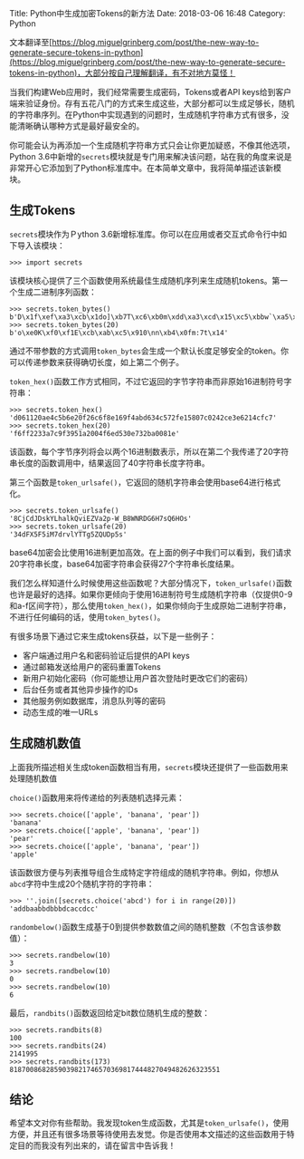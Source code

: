 Title: Python中生成加密Tokens的新方法
Date: 2018-03-06 16:48
Category: Python

文本翻译至[https://blog.miguelgrinberg.com/post/the-new-way-to-generate-secure-tokens-in-python](https://blog.miguelgrinberg.com/post/the-new-way-to-generate-secure-tokens-in-python)，大部分按自己理解翻译，有不对地方莫怪！

当我们构建Web应用时，我们经常需要生成密码，Tokens或者API keys给到客户端来验证身份。存有五花八门的方式来生成这些，大部分都可以生成足够长，随机的字符串序列。在Python中实现遇到的问题时，生成随机字符串方式有很多，没能清晰确认哪种方式是最好最安全的。

你可能会认为再添加一个生成随机字符串方式只会让你更加疑惑，不像其他选项，Python 3.6中新增的`secrets`模块就是专门用来解决该问题，站在我的角度来说是非常开心它添加到了Python标准库中。在本简单文章中，我将简单描述该新模块。

## 生成Tokens

`secrets`模块作为Ｐython 3.6新增标准库。你可以在应用或者交互式命令行中如下导入该模块：

    >>> import secrets

该模块核心提供了三个函数使用系统最佳生成随机序列来生成随机tokens。第一个生成二进制序列函数：

    >>> secrets.token_bytes()
    b'D\x1f\xef\xa3\xcb\x1do]\xb7T\xc6\xb0m\xdd\xa3\xcd\x15\xc5\xbbw`\xa5\xc3\x12Y\xf7\x98\xdf\xf6\x89\xb3r'
    >>> secrets.token_bytes(20)
    b'o\xe0K\xf0\xf1E\xcb\xab\xc5\x910\nn\xb4\x0fm:7t\x14'

通过不带参数的方式调用`token_bytes`会生成一个默认长度足够安全的token。你可以传递参数来获得确切长度，如上第二个例子。

`token_hex()`函数工作方式相同，不过它返回的字节字符串而非原始16进制符号字符串：

    >>> secrets.token_hex()
    'd061120ae4c5b6e20f26c6f8e169f4abd634c572fe15807c0242ce3e6214cfc7'
    >>> secrets.token_hex(20)
    'f6ff2233a7c9f3951a2004f6ed530e732ba0081e'
    
该函数，每个字节序列将会以两个16进制数表示，所以在第二个我传递了20字符串长度的函数调用中，结果返回了40字符串长度字符串。

第三个函数是`token_urlsafe()`，它返回的随机字符串会使用base64进行格式化。

    >>> secrets.token_urlsafe()
    '8CjCdJDskYLhalkQviEZVa2p-W_B8WNRDG6H7sQ6HOs'
    >>> secrets.token_urlsafe(20)
    '34dFX5F5iM7drvlYTTg5ZQUDp5s'

base64加密会比使用16进制更加高效。在上面的例子中我们可以看到，我们请求20字符串长度，base64加密字符串会获得27个字符串长度结果。

我们怎么样知道什么时候使用这些函数呢？大部分情况下，`token_urlsafe()`函数也许是最好的选择。如果你更倾向于使用16进制符号生成随机字符串（仅提供0-9和a-f区间字符），那么使用`token_hex()`，如果你倾向于生成原始二进制字符串，不进行任何编码的话，使用`token_bytes()`。

有很多场景下通过它来生成tokens获益，以下是一些例子：

* 客户端通过用户名和密码验证后提供的API keys
* 通过邮箱发送给用户的密码重置Tokens
* 新用户初始化密码（你可能想让用户首次登陆时更改它们的密码）
* 后台任务或者其他异步操作的IDs
* 其他服务例如数据库，消息队列等的密码
* 动态生成的唯一URLs

## 生成随机数值

上面我所描述相关生成token函数相当有用，`secrets`模块还提供了一些函数用来处理随机数值

`choice()`函数用来将传递给的列表随机选择元素：

    >>> secrets.choice(['apple', 'banana', 'pear'])
    'banana'
    >>> secrets.choice(['apple', 'banana', 'pear'])
    'pear'
    >>> secrets.choice(['apple', 'banana', 'pear'])
    'apple'

该函数很方便与列表推导组合生成特定字符组成的随机字符串。例如，你想从`abcd`字符中生成20个随机字符的字符串：

    >>> ''.join([secrets.choice('abcd') for i in range(20)])
    'addbaabbdbbbdcaccdcc'

`randombelow()`函数生成基于0到提供参数数值之间的随机整数（不包含该参数值）：

    >>> secrets.randbelow(10)
    3
    >>> secrets.randbelow(10)
    0
    >>> secrets.randbelow(10)
    6

最后，`randbits()`函数返回给定bit数位随机生成的整数：

    >>> secrets.randbits(8)
    100
    >>> secrets.randbits(24)
    2141995
    >>> secrets.randbits(173)
    8187008682859039821746570369817444827049482626323551


## 结论

希望本文对你有些帮助。我发现token生成函数，尤其是`token_urlsafe()`，使用方便，并且还有很多场景等待使用去发觉。你是否使用本文描述的这些函数用于特定目的而我没有列出来的，请在留言中告诉我！